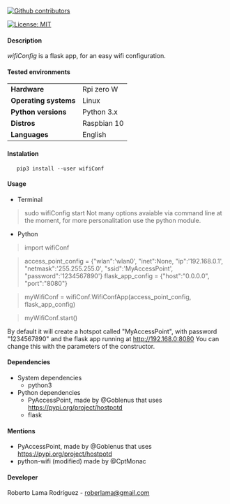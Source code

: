 <p align="left" >
<a href="https://github.com/RoberWare/wifiConf/graphs/contributors"><img src="https://img.shields.io/github/contributors/RoberWare/wifiConf" alt="Github contributors"/></a>
<!-- <a href="https://github.com/RoberWare/wifiConf"><img src="https://img.shields.io/github/release-pre/RoberWare/wifiConf" alt="Github release"/></a>
<a href="https://github.com/RoberWare/wifiConf/stargazers"><img src="https://img.shields.io/github/stars/RoberWare/wifiConf" alt="Github stars"/></a> -->
</p>

[![License: MIT](https://img.shields.io/badge/License-MIT-blue.svg)](https://opensource.org/licenses/MIT)

#### Description
*wifiConfig* is a flask app, for an easy wifi configuration.

#### Tested environments

|                         |                                         |
|-------------------------|-----------------------------------------|
| **Hardware**            | Rpi zero W                              | 
| **Operating systems**   | Linux                                   |
| **Python versions**     | Python 3.x                              |
| **Distros**             | Raspbian 10                             |
| **Languages**           | English                                 |

#### Instalation
       pip3 install --user wifiConf
  
#### Usage 
 - Terminal
 > sudo wifiConfig start
 Not many options avaiable via command line at the moment,
 for more personalitation use the python module.
 
 - Python

 > import wifiConf
 
 > access_point_config = {"wlan":'wlan0', "inet":None, "ip":'192.168.0.1', "netmask":'255.255.255.0', "ssid":'MyAccessPoint', "password":'1234567890'}
 > flask_app_config = {"host":"0.0.0.0", "port":"8080"}
 
 > myWifiConf = wifiConf.WifiConfApp(access_point_config, flask_app_config)
 
 > myWifiConf.start()

By default it will create a hotspot called "MyAccessPoint", with password "1234567890" 
and the flask app running at http://192.168.0:8080 
You can change this with the parameters of the constructor.

#### Dependencies
- System dependencies
  - python3
- Python dependencies
    - PyAccessPoint, made by @Goblenus that uses https://pypi.org/project/hostpotd
    - flask
    
#### Mentions
  - PyAccessPoint, made by @Goblenus that uses https://pypi.org/project/hostpotd
  - python-wifi (modified) made by @CptMonac 
  
#### Developer
Roberto Lama Rodríguez - roberlama@gmail.com
 
